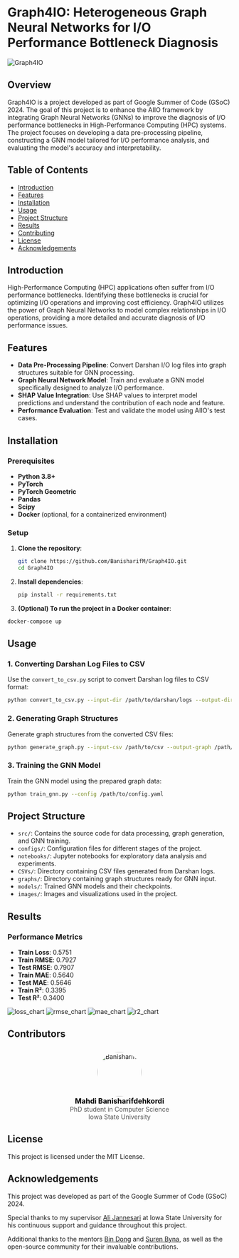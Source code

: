 # Graph4IO: Heterogeneous Graph Neural Networks for I/O Performance Bottleneck Diagnosis

![Graph4IO](https://github.com/user-attachments/assets/aa194384-24b2-4fe0-a373-cc89076a750c)


## Overview

Graph4IO is a project developed as part of Google Summer of Code (GSoC) 2024. The goal of this project is to enhance the AIIO framework by integrating Graph Neural Networks (GNNs) to improve the diagnosis of I/O performance bottlenecks in High-Performance Computing (HPC) systems. The project focuses on developing a data pre-processing pipeline, constructing a GNN model tailored for I/O performance analysis, and evaluating the model's accuracy and interpretability.

## Table of Contents

- [Introduction](#introduction)
- [Features](#features)
- [Installation](#installation)
- [Usage](#usage)
- [Project Structure](#project-structure)
- [Results](#results)
- [Contributing](#contributing)
- [License](#license)
- [Acknowledgements](#acknowledgements)

## Introduction

High-Performance Computing (HPC) applications often suffer from I/O performance bottlenecks. Identifying these bottlenecks is crucial for optimizing I/O operations and improving cost efficiency. Graph4IO utilizes the power of Graph Neural Networks to model complex relationships in I/O operations, providing a more detailed and accurate diagnosis of I/O performance issues.

## Features

- **Data Pre-Processing Pipeline**: Convert Darshan I/O log files into graph structures suitable for GNN processing.
- **Graph Neural Network Model**: Train and evaluate a GNN model specifically designed to analyze I/O performance.
- **SHAP Value Integration**: Use SHAP values to interpret model predictions and understand the contribution of each node and feature.
- **Performance Evaluation**: Test and validate the model using AIIO's test cases.

## Installation

### Prerequisites

- **Python 3.8+**
- **PyTorch**
- **PyTorch Geometric**
- **Pandas**
- **Scipy**
- **Docker** (optional, for a containerized environment)

### Setup

1. **Clone the repository**:
   ```bash
   git clone https://github.com/BanisharifM/Graph4IO.git
   cd Graph4IO
   ```
2. **Install dependencies**:
   ```bash
   pip install -r requirements.txt
   ```
3.  **(Optional) To run the project in a Docker container**:
   ```bash
   docker-compose up
   ```

## Usage

### 1. Converting Darshan Log Files to CSV

Use the `convert_to_csv.py` script to convert Darshan log files to CSV format:
```bash
python convert_to_csv.py --input-dir /path/to/darshan/logs --output-dir /path/to/output/csvs
```

### 2. Generating Graph Structures

Generate graph structures from the converted CSV files:
```bash
python generate_graph.py --input-csv /path/to/csv --output-graph /path/to/output/graphs
```

### 3. Training the GNN Model

Train the GNN model using the prepared graph data:
```bash
python train_gnn.py --config /path/to/config.yaml   
```


## Project Structure

- `src/`: Contains the source code for data processing, graph generation, and GNN training.
- `configs/`: Configuration files for different stages of the project.
- `notebooks/`: Jupyter notebooks for exploratory data analysis and experiments.
- `CSVs/`: Directory containing CSV files generated from Darshan logs.
- `graphs/`: Directory containing graph structures ready for GNN input.
- `models/`: Trained GNN models and their checkpoints.
- `images/`: Images and visualizations used in the project.

## Results

### Performance Metrics

- **Train Loss**: 0.5751
- **Train RMSE**: 0.7927
- **Test RMSE**: 0.7907
- **Train MAE**: 0.5640
- **Test MAE**: 0.5646
- **Train R²**: 0.3395
- **Test R²**: 0.3400

![loss_chart](https://github.com/user-attachments/assets/9d85a25d-125f-4334-9dd1-b39c9e911a56)
![rmse_chart](https://github.com/user-attachments/assets/3ceb9fc1-89b4-44c9-af06-fb01483ba7ef)
![mae_chart](https://github.com/user-attachments/assets/874b2b3f-4b6c-4c2a-8eaa-e0b40fa32a7a)
![r2_chart](https://github.com/user-attachments/assets/6386e975-4943-468f-9ddd-86cbed305a33)

## Contributors

<div style="display: flex; align-items: center; justify-content: center; flex-wrap: wrap; gap: 20px;">

<div style="text-align: center;">
    <img src="https://avatars.githubusercontent.com/u/41099498?v=4" width="100" style="border-radius: 50%; padding-top: 10px;" alt="BanisharifM"/>
    <br />
    <a href="https://github.com/banisharifm" style="text-decoration: none; color: #000; font-size: 16px; font-weight: bold;">Mahdi Banisharifdehkordi</a>
    <br />
    <span style="font-size: 14px !important; color: #555 !important;">PhD student in Computer Science<br/>Iowa State University</span>
</div>

</div>


## License

This project is licensed under the MIT License.

## Acknowledgements

This project was developed as part of the Google Summer of Code (GSoC) 2024.

Special thanks to my supervisor [Ali Jannesari](https://www.cs.iastate.edu/jannesar) at Iowa State University for his continuous support and guidance throughout this project.

Additional thanks to the mentors [Bin Dong](https://github.com/BinDong314) and [Suren Byna](https://github.com/sbyna), as well as the open-source community for their invaluable contributions.


